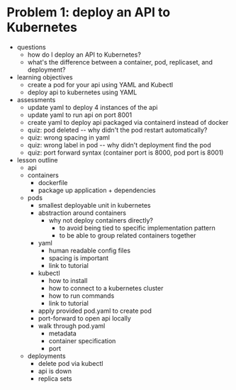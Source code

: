 # Problem 1: deploy an API to Kubernetes




- questions 
    - how do I deploy an API to Kubernetes? 
    - what's the difference between a container, pod, replicaset, and deployment? 
- learning objectives
    - create a pod for your api using YAML and Kubectl 
    - deploy api to kubernetes using YAML 
- assessments
    - update yaml to deploy 4 instances of the api 
    - update yaml to run api on port 8001 
    - create yaml to deploy api packaged via containerd instead of docker 
    - quiz: pod deleted -- why didn't the pod restart automatically? 
    - quiz: wrong spacing in yaml 
    - quiz: wrong label in pod -- why didn't deployment find the pod 
    - quiz: port forward syntax (container port is 8000, pod port is 8001)
- lesson outline
    - api 
    - containers 
        - dockerfile 
        - package up application + dependencies 
    - pods 
        - smallest deployable unit in kubernetes 
        - abstraction around containers 
            - why not deploy containers directly? 
                - to avoid being tied to specific implementation pattern 
                - to be able to group related containers together 
        - yaml
            - human readable config files 
            - spacing is important
            - link to tutorial  
        - kubectl 
            - how to install 
            - how to connect to a kubernetes cluster 
            - how to run commands 
            - link to tutorial 
        - apply provided pod.yaml to create pod 
        - port-forward to open api locally
        - walk through pod.yaml 
            - metadata 
            - container specification 
            - port 
    - deployments
        - delete pod via kubectl 
        - api is down 
        - replica sets 
